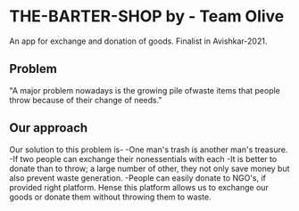 # THE-BARTER-SHOP by - Team Olive
An app for exchange and donation of goods.
Finalist in Avishkar-2021.

## Problem
"A major problem nowadays is the growing pile ofwaste items that people throw because of their
change of needs."

## Our approach
Our solution to this problem is-
-One man's trash is another man's treasure.
-If two people can exchange their nonessentials with each
-It is better to donate than to throw; a large number of
other, they not only save money but also prevent waste
generation.
-People can easily donate to NGO's, if provided right
platform.
Hense this platform allows us to exchange our goods or donate them without throwing them to waste.
<!-- 
## Process flow
1. User can register on the app and choose communities he/she wants to be a member of.
2. Users can post articles which may contain image, text, gif, video embedded.
3. Users can upvote/ downvote and comment on any article.
4. User can edit or delete only his/her post but admins can do it for all the posts.
5. Views are counted for every article.
6. Users can stream live video in a community and members of that community can join in to watch the stream.

## Features
1. It provides separate registration for NGOs, and show
2. Items with all details (pictures and video demonstration)
3. Search feature with filters of ratings and nearest items
4. Home feed is based upon users search and exchange
5. Item location can be navigated using maps.
6. When two items put on for exchange matches both usersChat feature is available for better communication
7. App is made better via Lazy loading technique.
8. Automatic validation of products is done using ML.
   donation items to NGOs only.

## External libraries and API's
### GOOGLE MAP API
It is easier to integrate with our app.
Being popular issues are regularly resolved.
It has the most number of downloads,therefore can be trusted over other API's.
GOOGLE backs the API.
It is cost effective and provides many features .

### Firebase Auth
For login and sign-up authentication, comaptible with Firebase.
### Firebase Database
For storing and syncing database in realtime.
### Firebase Storage
For storing images and videos.
### Picasso
Hassel free loading of images.
### Meow Bottom Naviagtion Bar
For stylish and handy bottom navigation bar.
### Recycler view, Card view
Displaying larger datasets with minimising memory usage.
### Circle Image View
For displaying circular image view.

## Class Diagram
![image](https://user-images.githubusercontent.com/81455514/175766129-bb465a2a-7c9d-48b9-9357-ccb27daf6aac.png) -->

